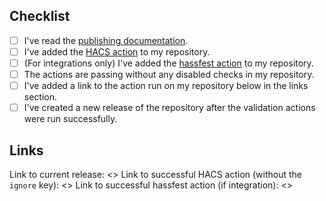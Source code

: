 <!--
DO NOT REQUEST REVIEWS, THAT IS JUST RUDE, IF YOU DO THE PULL REQUEST WILL BE CLOSED!
Make sure to check out the guide here: https://hacs.xyz/docs/publish/start
-->
## Checklist

<!-- Do not open a pull request before you have completed all these, it will be closed. -->

- [ ] I've read the [publishing documentation](https://hacs.xyz/docs/publish/start).
- [ ] I've added the [HACS action](https://hacs.xyz/docs/publish/action) to my repository.
- [ ] (For integrations only) I've added the [hassfest action](https://developers.home-assistant.io/blog/2020/04/16/hassfest/) to my repository.
- [ ] The actions are passing without any disabled checks in my repository.
- [ ] I've added a link to the action run on my repository below in the links section.
- [ ] I've created a new release of the repository after the validation actions were run successfully.

## Links

<!-- Do not open a pull request before you have provided all these, it will be closed. -->

Link to current release: <>
Link to successful HACS action (without the `ignore` key): <>
Link to successful hassfest action (if integration): <>

